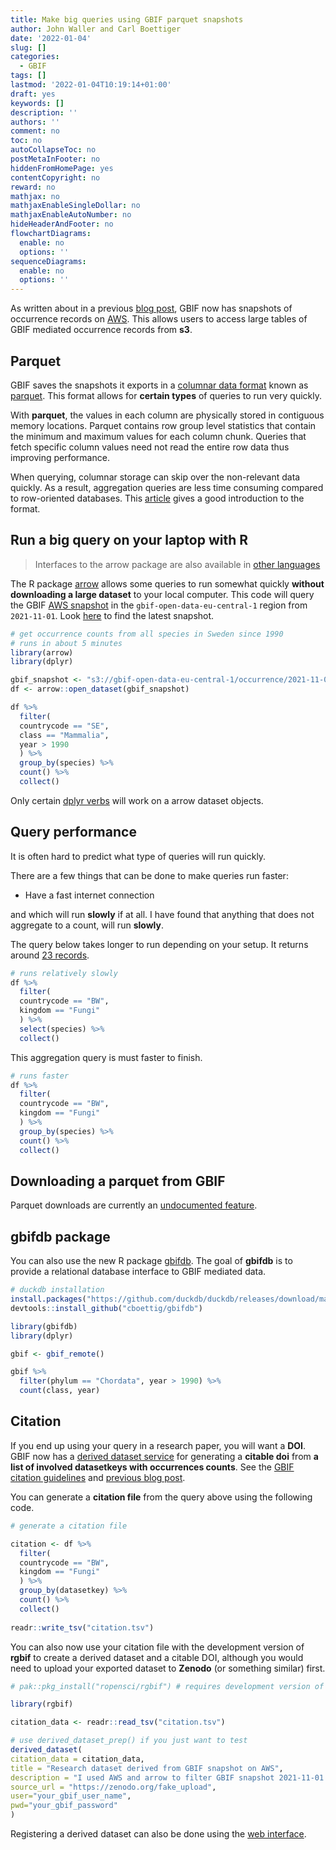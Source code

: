 ```yaml
---
title: Make big queries using GBIF parquet snapshots
author: John Waller and Carl Boettiger
date: '2022-01-04'
slug: []
categories:
  - GBIF
tags: []
lastmod: '2022-01-04T10:19:14+01:00'
draft: yes
keywords: []
description: ''
authors: ''
comment: no
toc: no
autoCollapseToc: no
postMetaInFooter: no
hiddenFromHomePage: yes
contentCopyright: no
reward: no
mathjax: no
mathjaxEnableSingleDollar: no
mathjaxEnableAutoNumber: no
hideHeaderAndFooter: no
flowchartDiagrams:
  enable: no
  options: ''
sequenceDiagrams:
  enable: no
  options: ''
---
```


As written about in a previous [blog post](https://data-blog.gbif.org/post/aws-and-gbif/), GBIF now has snapshots of occurrence records on [AWS](https://registry.opendata.aws/gbif/). This allows users to access large tables of GBIF mediated occurrence records from **s3**. 

<!--more-->

## Parquet

GBIF saves the snapshots it exports in a [columnar data format](https://en.wikipedia.org/wiki/Column-oriented_DBMS) known as [parquet](https://parquet.apache.org/). This format allows for **certain types** of queries to run very quickly. 

With **parquet**, the values in each column are physically stored in contiguous memory locations. Parquet contains row group level statistics that contain the minimum and maximum values for each column chunk. Queries that fetch specific column values need not read the entire row data thus improving performance. 

When querying, columnar storage can skip over the non-relevant data quickly. As a result, aggregation queries are less time consuming compared to row-oriented databases. This [article](https://blog.cloudera.com/speeding-up-select-queries-with-parquet-page-indexes/) gives a good introduction to the format.

## Run a big query on your laptop with R

> Interfaces to the arrow package are also available in [other languages]()

The R package [arrow](https://arrow.apache.org/docs/r/) allows some queries to run somewhat quickly **without downloading a large dataset** to your local computer. This code will query the GBIF [AWS snapshot](https://registry.opendata.aws/gbif/) in the `gbif-open-data-eu-central-1` region from `2021-11-01`. Look [here](https://gbif-open-data-af-south-1.s3.af-south-1.amazonaws.com/index.html#occurrence/) to find the latest snapshot. 

 

```r 
# get occurrence counts from all species in Sweden since 1990
# runs in about 5 minutes
library(arrow)
library(dplyr)

gbif_snapshot <- "s3://gbif-open-data-eu-central-1/occurrence/2021-11-01/occurrence.parquet"
df <- arrow::open_dataset(gbif_snapshot)

df %>% 
  filter(
  countrycode == "SE",
  class == "Mammalia", 
  year > 1990
  ) %>%
  group_by(species) %>% 
  count() %>%
  collect()
```

Only certain [dplyr verbs](https://arrow.apache.org/docs/r/articles/dataset.html)
 will work on a arrow dataset objects.  

## Query performance

It is often hard to predict what type of queries will run quickly. 

There are a few things that can be done to make queries run faster: 
* Have a fast internet connection


and which will run **slowly** if at all. I have found that anything that does not aggregate to a count, will run **slowly**. 

The query below takes longer to run depending on your setup. It returns around [23 records](https://www.gbif.org/occurrence/search?country=BW&has_coordinate=true&has_geospatial_issue=false&taxon_key=5&license=CC0_1_0&license=CC_BY_4_0). 

```r
# runs relatively slowly
df %>% 
  filter(
  countrycode == "BW",
  kingdom == "Fungi"
  ) %>%
  select(species) %>%
  collect()
```

This aggregation query is must faster to finish. 

```r
# runs faster
df %>% 
  filter(
  countrycode == "BW",
  kingdom == "Fungi"
  ) %>%
  group_by(species) %>%
  count() %>% 
  collect()
```

## Downloading a parquet from GBIF

Parquet downloads are currently an [undocumented feature]().


## gbifdb package

You can also use the new R package [gbifdb](https://github.com/cboettig/gbifdb). The goal of **gbifdb** is to provide a relational database interface to GBIF mediated data.

```r 
# duckdb installation 
install.packages("https://github.com/duckdb/duckdb/releases/download/master-builds/duckdb_r_src.tar.gz", repos = NULL)
devtools::install_github("cboettig/gbifdb")
```

```r
library(gbifdb)
library(dplyr)  

gbif <- gbif_remote()

gbif %>%
  filter(phylum == "Chordata", year > 1990) %>%
  count(class, year)
```

## Citation

If you end up using your query in a research paper, you will want a **DOI**. GBIF now has a [derived dataset service](https://www.gbif.org/derived-dataset/register) for generating a **citable doi** from **a list of involved datasetkeys with occurrences counts**. See the [GBIF citation guidelines](https://www.gbif.org/citation-guidelines) and [previous blog post](https://data-blog.gbif.org/post/derived-datasets/).

You can generate a **citation file** from the query above using the following code. 

```r
# generate a citation file 

citation <- df %>% 
  filter(
  countrycode == "BW",
  kingdom == "Fungi"
  ) %>%
  group_by(datasetkey) %>%
  count() %>% 
  collect()
  
readr::write_tsv("citation.tsv")  
```

You can also now use your citation file with the development version of **rgbif** to create a derived dataset and a citable DOI, although you would need to upload your exported dataset to **Zenodo** (or something similar) first. 
```r
# pak::pkg_install("ropensci/rgbif") # requires development version of rgbif

library(rgbif)

citation_data <- readr::read_tsv("citation.tsv")

# use derived_dataset_prep() if you just want to test
derived_dataset(
citation_data = citation_data,
title = "Research dataset derived from GBIF snapshot on AWS",
description = "I used AWS and arrow to filter GBIF snapshot 2021-11-01.",
source_url = "https://zenodo.org/fake_upload",
user="your_gbif_user_name",
pwd="your_gbif_password"
)
```

Registering a derived dataset can also be done using the [web interface](https://www.gbif.org/derived-dataset/register). 
